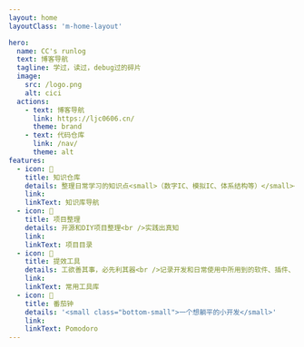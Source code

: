 ```yaml
---
layout: home
layoutClass: 'm-home-layout'

hero:
  name: CC's runlog
  text: 博客导航
  tagline: 学过，读过，debug过的碎片
  image:
    src: /logo.png
    alt: cici
  actions:
    - text: 博客导航
      link: https://ljc0606.cn/
      theme: brand
    - text: 代码仓库
      link: /nav/
      theme: alt
features:
  - icon: 📖
    title: 知识仓库
    details: 整理日常学习的知识点<small>（数字IC、模拟IC、体系结构等）</small><br />积少成多，化零为整
    link: 
    linkText: 知识库导航
  - icon: 🤖
    title: 项目整理
    details: 开源和DIY项目整理<br />实践出真知
    link: 
    linkText: 项目目录
  - icon: 🔨
    title: 提效工具
    details: 工欲善其事，必先利其器<br />记录开发和日常使用中所用到的软件、插件、扩展等
    link: 
    linkText: 常用工具库
  - icon: 💯
    title: 番茄钟
    details: '<small class="bottom-small">一个想躺平的小开发</small>'
    link: 
    linkText: Pomodoro
---
```


<style>
/*爱的魔力转圈圈*/
.m-home-layout .image-src:hover {
  transform: translate(-50%, -50%) rotate(666turn);
  transition: transform 120s 1s cubic-bezier(0.1, 0, 0.3, 1);
}

.m-home-layout .details small {
  opacity: 0.8;
}

.m-home-layout .bottom-small {
  display: block;
  margin-top: 2em;
  text-align: right;
}
</style>
